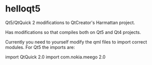 helloqt5
========

Qt5/QtQuick 2 modifications to QtCreator's Harmattan project.

Has modifications so that compiles both on Qt5 and Qt4 projects.

Currently you need to yourself modify the qml files to import
correct modules. For Qt5 the imports are:

import QtQuick 2.0
import com.nokia.meego 2.0
